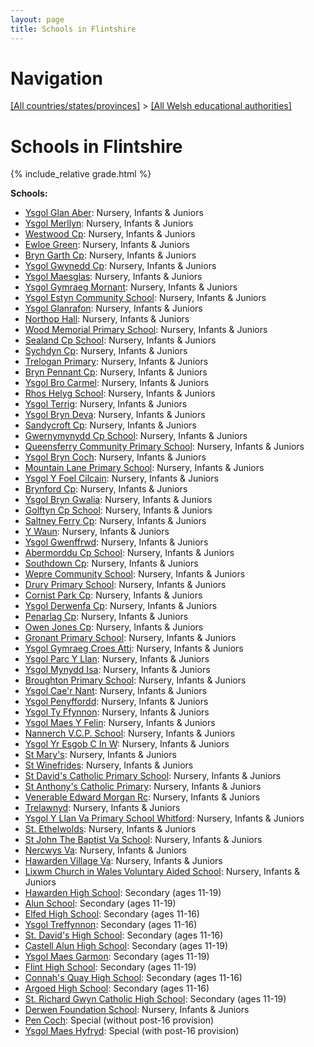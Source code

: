 ```yaml
---
layout: page
title: Schools in Flintshire
---
```

# Navigation

[[All countries/states/provinces]](../..) > [[All Welsh educational authorities]](..)

# Schools in Flintshire

{% include_relative grade.html %}

**Schools:**

- [Ysgol Glan Aber](Ysgol_Glan_Aber): Nursery, Infants & Juniors
- [Ysgol Merllyn](Ysgol_Merllyn): Nursery, Infants & Juniors
- [Westwood Cp](Westwood_Cp): Nursery, Infants & Juniors
- [Ewloe Green](Ewloe_Green): Nursery, Infants & Juniors
- [Bryn Garth Cp](Bryn_Garth_Cp): Nursery, Infants & Juniors
- [Ysgol Gwynedd Cp](Ysgol_Gwynedd_Cp): Nursery, Infants & Juniors
- [Ysgol Maesglas](Ysgol_Maesglas): Nursery, Infants & Juniors
- [Ysgol Gymraeg Mornant](Ysgol_Gymraeg_Mornant): Nursery, Infants & Juniors
- [Ysgol Estyn Community School](Ysgol_Estyn_Community_School): Nursery, Infants & Juniors
- [Ysgol Glanrafon](Ysgol_Glanrafon): Nursery, Infants & Juniors
- [Northop Hall](Northop_Hall): Nursery, Infants & Juniors
- [Wood Memorial Primary School](Wood_Memorial_Primary_School): Nursery, Infants & Juniors
- [Sealand Cp School](Sealand_Cp_School): Nursery, Infants & Juniors
- [Sychdyn Cp](Sychdyn_Cp): Nursery, Infants & Juniors
- [Trelogan Primary](Trelogan_Primary): Nursery, Infants & Juniors
- [Bryn Pennant Cp](Bryn_Pennant_Cp): Nursery, Infants & Juniors
- [Ysgol Bro Carmel](Ysgol_Bro_Carmel): Nursery, Infants & Juniors
- [Rhos Helyg School](Rhos_Helyg_School): Nursery, Infants & Juniors
- [Ysgol Terrig](Ysgol_Terrig): Nursery, Infants & Juniors
- [Ysgol Bryn Deva](Ysgol_Bryn_Deva): Nursery, Infants & Juniors
- [Sandycroft Cp](Sandycroft_Cp): Nursery, Infants & Juniors
- [Gwernymynydd Cp School](Gwernymynydd_Cp_School): Nursery, Infants & Juniors
- [Queensferry Community Primary School](Queensferry_Community_Primary_School): Nursery, Infants & Juniors
- [Ysgol Bryn Coch](Ysgol_Bryn_Coch): Nursery, Infants & Juniors
- [Mountain Lane Primary School](Mountain_Lane_Primary_School): Nursery, Infants & Juniors
- [Ysgol Y Foel Cilcain](Ysgol_Y_Foel_Cilcain): Nursery, Infants & Juniors
- [Brynford Cp](Brynford_Cp): Nursery, Infants & Juniors
- [Ysgol Bryn Gwalia](Ysgol_Bryn_Gwalia): Nursery, Infants & Juniors
- [Golftyn Cp School](Golftyn_Cp_School): Nursery, Infants & Juniors
- [Saltney Ferry Cp](Saltney_Ferry_Cp): Nursery, Infants & Juniors
- [Y Waun](Y_Waun): Nursery, Infants & Juniors
- [Ysgol Gwenffrwd](Ysgol_Gwenffrwd): Nursery, Infants & Juniors
- [Abermorddu Cp School](Abermorddu_Cp_School): Nursery, Infants & Juniors
- [Southdown Cp](Southdown_Cp): Nursery, Infants & Juniors
- [Wepre Community School](Wepre_Community_School): Nursery, Infants & Juniors
- [Drury Primary School](Drury_Primary_School): Nursery, Infants & Juniors
- [Cornist Park Cp](Cornist_Park_Cp): Nursery, Infants & Juniors
- [Ysgol Derwenfa Cp](Ysgol_Derwenfa_Cp): Nursery, Infants & Juniors
- [Penarlag Cp](Penarlag_Cp): Nursery, Infants & Juniors
- [Owen Jones Cp](Owen_Jones_Cp): Nursery, Infants & Juniors
- [Gronant Primary School](Gronant_Primary_School): Nursery, Infants & Juniors
- [Ysgol Gymraeg Croes Atti](Ysgol_Gymraeg_Croes_Atti): Nursery, Infants & Juniors
- [Ysgol Parc Y Llan](Ysgol_Parc_Y_Llan): Nursery, Infants & Juniors
- [Ysgol Mynydd Isa](Ysgol_Mynydd_Isa): Nursery, Infants & Juniors
- [Broughton Primary School](Broughton_Primary_School): Nursery, Infants & Juniors
- [Ysgol Cae'r Nant](Ysgol_Cae'r_Nant): Nursery, Infants & Juniors
- [Ysgol Penyffordd](Ysgol_Penyffordd): Nursery, Infants & Juniors
- [Ysgol Ty Ffynnon](Ysgol_Ty_Ffynnon): Nursery, Infants & Juniors
- [Ysgol Maes Y Felin](Ysgol_Maes_Y_Felin): Nursery, Infants & Juniors
- [Nannerch V.C.P. School](Nannerch_V.C.P._School): Nursery, Infants & Juniors
- [Ysgol Yr Esgob C In W](Ysgol_Yr_Esgob_C_In_W): Nursery, Infants & Juniors
- [St Mary's](St_Mary's): Nursery, Infants & Juniors
- [St Winefrides](St_Winefrides): Nursery, Infants & Juniors
- [St David's Catholic Primary School](St_David's_Catholic_Primary_School): Nursery, Infants & Juniors
- [St Anthony's Catholic Primary](St_Anthony's_Catholic_Primary): Nursery, Infants & Juniors
- [Venerable Edward Morgan Rc](Venerable_Edward_Morgan_Rc): Nursery, Infants & Juniors
- [Trelawnyd](Trelawnyd): Nursery, Infants & Juniors
- [Ysgol Y Llan Va Primary School Whitford](Ysgol_Y_Llan_Va_Primary_School_Whitford): Nursery, Infants & Juniors
- [St. Ethelwolds](St._Ethelwolds): Nursery, Infants & Juniors
- [St John The Baptist Va School](St_John_The_Baptist_Va_School): Nursery, Infants & Juniors
- [Nercwys Va](Nercwys_Va): Nursery, Infants & Juniors
- [Hawarden Village Va](Hawarden_Village_Va): Nursery, Infants & Juniors
- [Lixwm Church in Wales Voluntary Aided School](Lixwm_Church_in_Wales_Voluntary_Aided_School): Nursery, Infants & Juniors
- [Hawarden High School](Hawarden_High_School): Secondary (ages 11-19)
- [Alun School](Alun_School): Secondary (ages 11-19)
- [Elfed High School](Elfed_High_School): Secondary (ages 11-16)
- [Ysgol Treffynnon](Ysgol_Treffynnon): Secondary (ages 11-16)
- [St. David's High School](St._David's_High_School): Secondary (ages 11-16)
- [Castell Alun High School](Castell_Alun_High_School): Secondary (ages 11-19)
- [Ysgol Maes Garmon](Ysgol_Maes_Garmon): Secondary (ages 11-19)
- [Flint High School](Flint_High_School): Secondary (ages 11-19)
- [Connah's Quay High School](Connah's_Quay_High_School): Secondary (ages 11-16)
- [Argoed High School](Argoed_High_School): Secondary (ages 11-16)
- [St. Richard Gwyn Catholic High School](St._Richard_Gwyn_Catholic_High_School): Secondary (ages 11-19)
- [Derwen Foundation School](Derwen_Foundation_School): Nursery, Infants & Juniors
- [Pen Coch](Pen_Coch): Special (without post-16 provision)
- [Ysgol Maes Hyfryd](Ysgol_Maes_Hyfryd): Special (with post-16 provision)
